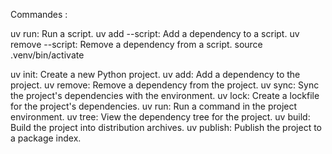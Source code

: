 Commandes : 

uv run: Run a script.
uv add --script: Add a dependency to a script.
uv remove --script: Remove a dependency from a script.
source .venv/bin/activate 

uv init: Create a new Python project.
uv add: Add a dependency to the project.
uv remove: Remove a dependency from the project.
uv sync: Sync the project's dependencies with the environment.
uv lock: Create a lockfile for the project's dependencies.
uv run: Run a command in the project environment.
uv tree: View the dependency tree for the project.
uv build: Build the project into distribution archives.
uv publish: Publish the project to a package index.